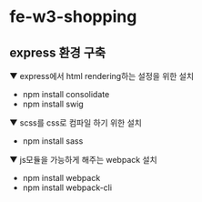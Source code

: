 # fe-w3-shopping

## express 환경 구축

 ▼ express에서 html rendering하는 설정을 위한 설치
+ npm install consolidate
+ npm install swig

 ▼ scss를 css로 컴파일 하기 위한 설치
+ npm install sass

 ▼ js모듈을 가능하게 해주는 webpack 설치
+ npm install webpack
+ npm install webpack-cli